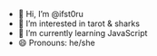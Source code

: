 - 👋 Hi, I’m @ifst0ru
- 👀 I’m interested in tarot & sharks
- 🌱 I’m currently learning JavaScript
- 😄 Pronouns: he/she

<!---
ifst0ru/ifst0ru is a ✨ special ✨ repository because its `ABOOUTME.md` (this file) appears on your GitHub profile.
You can click the Preview link to take a look at your changes.
--->
